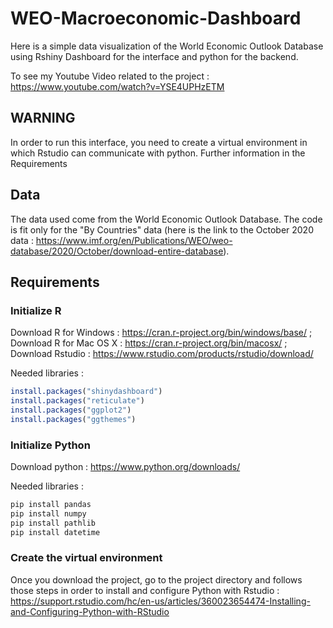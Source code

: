 # WEO-Macroeconomic-Dashboard
Here is a simple data visualization of the World Economic Outlook Database using Rshiny Dashboard for the interface and python for the backend.

To see my Youtube Video related to the project : https://www.youtube.com/watch?v=YSE4UPHzETM

## WARNING
In order to run this interface, you need to create a virtual environment in which Rstudio can communicate with python. Further information in the Requirements

## Data
The data used come from the World Economic Outlook Database.
The code is fit only for the "By Countries" data (here is the link to the October 2020 data : https://www.imf.org/en/Publications/WEO/weo-database/2020/October/download-entire-database).

## Requirements

### Initialize R
Download R for Windows : https://cran.r-project.org/bin/windows/base/ ; Download R for Mac OS X : https://cran.r-project.org/bin/macosx/ ; Download Rstudio : https://www.rstudio.com/products/rstudio/download/

Needed libraries :
```R
install.packages("shinydashboard")
install.packages("reticulate")
install.packages("ggplot2")
install.packages("ggthemes")
```
### Initialize Python
Download python : https://www.python.org/downloads/

Needed libraries :
```bash
pip install pandas
pip install numpy
pip install pathlib
pip install datetime
```
### Create the virtual environment
Once you download the project, go to the project directory and follows those steps in order to install and configure Python with Rstudio :
https://support.rstudio.com/hc/en-us/articles/360023654474-Installing-and-Configuring-Python-with-RStudio

